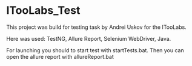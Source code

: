 # ITooLabs_Test

This project was build for testing task by Andrei Uskov for the ITooLabs.

Here was used: TestNG, Allure Report, Selenium WebDriver, Java.

For launching you should to start test with startTests.bat. Then you can open the allure report with allureReport.bat